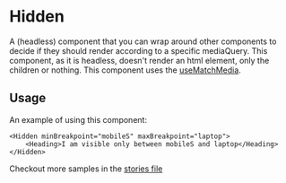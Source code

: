 # Hidden

A (headless) component that you can wrap around other components to decide if they should render according to a specific mediaQuery. This component, as it is headless, doesn't render an html element, only the children or nothing.
This component uses the [useMatchMedia](https://github.com/Amsterdam/amsterdam-styled-components/tree/master/packages/asc-ui/src/utils/hooks/useMatchMedia.ts).

## Usage

An example of using this component:
```
<Hidden minBreakpoint="mobileS" maxBreakpoint="laptop">
    <Heading>I am visible only between mobileS and laptop</Heading>
</Hidden>
```

Checkout more samples in the [stories file](https://github.com/Amsterdam/amsterdam-styled-components/tree/master/packages/asc-ui/src/components/Hidden/Hidden.stories.tsx)
